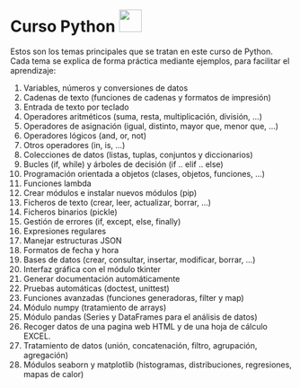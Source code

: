 # Curso Python <img height="40" src="https://raw.githubusercontent.com/vilcajoal/vilcajoal/master/assets/py.svg"> &nbsp; &nbsp;

Estos son los temas principales que se tratan en este curso de Python. Cada tema se explica de forma práctica mediante ejemplos, para facilitar el aprendizaje:

1. Variables, números y conversiones de datos
2. Cadenas de texto (funciones de cadenas y formatos de impresión)
3. Entrada de texto por teclado
4. Operadores aritméticos (suma, resta, multiplicación, división, …)
5. Operadores de asignación (igual, distinto, mayor que, menor que, …)
6. Operadores lógicos (and, or, not)
7. Otros operadores (in, is, …)
8. Colecciones de datos (listas, tuplas, conjuntos y diccionarios)
9. Bucles (if, while) y árboles de decisión (if .. elif .. else)
10. Programación orientada a objetos (clases, objetos, funciones, …)
11. Funciones lambda
12. Crear módulos e instalar nuevos módulos (pip)
13. Ficheros de texto (crear, leer, actualizar, borrar, …)
14. Ficheros binarios (pickle)
16. Gestión de errores (if, except, else, finally)
17. Expresiones regulares
18. Manejar estructuras JSON
19. Formatos de fecha y hora
20. Bases de datos (crear, consultar, insertar, modificar, borrar, …)
21. Interfaz gráfica con el módulo tkinter
22. Generar documentación automáticamente
23. Pruebas automáticas (doctest, unittest)
24. Funciones avanzadas (funciones generadoras, filter y map)
25. Módulo numpy (tratamiento de arrays)
26. Módulo pandas (Series y DataFrames para el análisis de datos)
27. Recoger datos de una pagina web HTML y de una hoja de cálculo EXCEL.
28. Tratamiento de datos (unión, concatenación, filtro, agrupación, agregación)
29. Módulos seaborn y matplotlib (histogramas, distribuciones, regresiones, mapas de calor)



